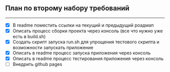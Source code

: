 ## План по второму набору требований
---
- [X] В readme поместить ссылки на текущий и предыдущий роадмап
- [X] Описать процесс сборки проекта через консоль (все что нужно уже есть в build.sh)
- [X] Создать скрипт запуска run.sh для упрощения тестового скрипта и возможности запускать приложение
- [X] Описать в readme процесс запуска приложения через консоль
- [X] Описать в readme процесс тестирования приложения через консоль
- [ ] Внедрить github pages